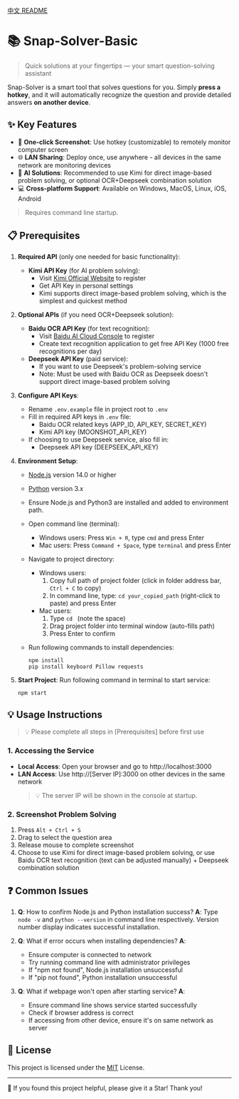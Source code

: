[中文 README](README.md)

# 📚 Snap-Solver-Basic

> Quick solutions at your fingertips — your smart question-solving assistant

Snap-Solver is a smart tool that solves questions for you. Simply **press a hotkey**, and it will automatically recognize the question and provide detailed answers **on another device**.

## ✨ Key Features

- 🎯 **One-click Screenshot**: Use hotkey (customizable) to remotely monitor computer screen
- 🌐 **LAN Sharing**: Deploy once, use anywhere - all devices in the same network are monitoring devices
- 🤖 **AI Solutions**: Recommended to use Kimi for direct image-based problem solving, or optional OCR+Deepseek combination solution
- 💻 **Cross-platform Support**: Available on Windows, MacOS, Linux, iOS, Android
> Requires command line startup.

## 📋 Prerequisites

1. **Required API** (only one needed for basic functionality):
   - **Kimi API Key** (for AI problem solving):
     - Visit [Kimi Official Website](https://kimi.moonshot.cn/) to register
     - Get API Key in personal settings
     - Kimi supports direct image-based problem solving, which is the simplest and quickest method

2. **Optional APIs** (if you need OCR+Deepseek solution):
   - **Baidu OCR API Key** (for text recognition):
     - Visit [Baidu AI Cloud Console](https://console.bce.baidu.com/ai-engine/ocr/overview/index) to register
     - Create text recognition application to get free API Key (1000 free recognitions per day)
   - **Deepseek API Key** (paid service):
     - If you want to use Deepseek's problem-solving service
     - Note: Must be used with Baidu OCR as Deepseek doesn't support direct image-based problem solving

3. **Configure API Keys**:
   - Rename `.env.example` file in project root to `.env`
   - Fill in required API keys in `.env` file:
     - Baidu OCR related keys (APP_ID, API_KEY, SECRET_KEY)
     - Kimi API key (MOONSHOT_API_KEY)
   - If choosing to use Deepseek service, also fill in:
     - Deepseek API key (DEEPSEEK_API_KEY)

4. **Environment Setup**:
   - [Node.js](https://nodejs.org/) version 14.0 or higher
   - [Python](https://www.python.org/downloads/) version 3.x

   - Ensure Node.js and Python3 are installed and added to environment path.
   - Open command line (terminal):
     - Windows users: Press `Win + R`, type `cmd` and press Enter
     - Mac users: Press `Command + Space`, type `terminal` and press Enter
   - Navigate to project directory:
     - Windows users:
       1. Copy full path of project folder (click in folder address bar, `Ctrl + C` to copy)
       2. In command line, type: `cd your_copied_path` (right-click to paste) and press Enter
     - Mac users:
       1. Type `cd ` (note the space)
       2. Drag project folder into terminal window (auto-fills path)
       3. Press Enter to confirm
   - Run following commands to install dependencies:
     ```
     npm install
     pip install keyboard Pillow requests
     ```

5. **Start Project**: Run following command in terminal to start service:
   ```
   npm start
   ```

## 💡 Usage Instructions

> 💡 Please complete all steps in [Prerequisites] before first use

### 1. Accessing the Service

- **Local Access**: Open your browser and go to http://localhost:3000
- **LAN Access**: Use http://[Server IP]:3000 on other devices in the same network  
  > 💡 The server IP will be shown in the console at startup.

### 2. Screenshot Problem Solving

1. Press `Alt + Ctrl + S`  
2. Drag to select the question area  
3. Release mouse to complete screenshot  
4. Choose to use Kimi for direct image-based problem solving, or use Baidu OCR text recognition (text can be adjusted manually) + Deepseek combination solution

## ❓ Common Issues

1. **Q**: How to confirm Node.js and Python installation success?
   **A**: Type `node -v` and `python --version` in command line respectively. Version number display indicates successful installation.

2. **Q**: What if error occurs when installing dependencies?
   **A**:
   - Ensure computer is connected to network
   - Try running command line with administrator privileges
   - If "npm not found", Node.js installation unsuccessful
   - If "pip not found", Python installation unsuccessful

3. **Q**: What if webpage won't open after starting service?
   **A**:
   - Ensure command line shows service started successfully
   - Check if browser address is correct
   - If accessing from other device, ensure it's on same network as server

## 📜 License

This project is licensed under the [MIT](LICENSE) License.

---

💝 If you found this project helpful, please give it a Star! Thank you!